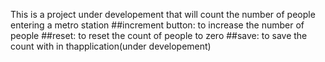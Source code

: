This is a project under developement that will count the number of people entering a metro station
##increment button:
to increase the number of people
##reset:
to reset the count of people to zero
##save:
to save the count with in thapplication(under developement)
